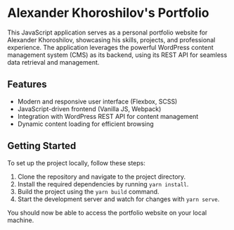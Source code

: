 # Alexander Khoroshilov's Portfolio

This JavaScript application serves as a personal portfolio website for Alexander Khoroshilov, showcasing his skills, projects, and professional experience. The application leverages the powerful WordPress content management system (CMS) as its backend, using its REST API for seamless data retrieval and management.

## Features

- Modern and responsive user interface (Flexbox, SCSS)
- JavaScript-driven frontend (Vanilla JS, Webpack)
- Integration with WordPress REST API for content management
- Dynamic content loading for efficient browsing

## Getting Started

To set up the project locally, follow these steps:

1. Clone the repository and navigate to the project directory.
2. Install the required dependencies by running `yarn install`.
3. Build the project using the `yarn build` command.
4. Start the development server and watch for changes with `yarn serve`.

You should now be able to access the portfolio website on your local machine.
